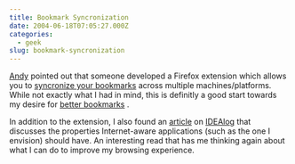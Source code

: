 ```yaml
---
title: Bookmark Syncronization
date: 2004-06-18T07:05:27.000Z
categories:
  - geek
slug: bookmark-syncronization
---
```

[Andy][1]  pointed out that someone developed a Firefox extension which allows you to [syncronize your bookmarks][2]  across multiple machines/platforms. While not exactly what I had in mind, this is definitly a good start towards my desire for [better bookmarks][3] .

In addition to the extension, I also found an [article][4]  on [IDEAlog][5]  that discusses the properties Internet-aware applications (such as the one I envision) should have. An interesting read that has me thinking again about what I can do to improve my browsing experience.



 [1]: http://www.beginningtwenty.com/blog/
 [2]: http://update.mozilla.org/extensions/moreinfo.php?id=14&vid=15&category=Bookmarks
 [3]: http://yergler.net/blog/archives/2004/04/30/in-search-of-better-bookmarks
 [4]: http://www.idealog.us/2004/06/my_article_micr.html
 [5]: http://www.idealog.us
